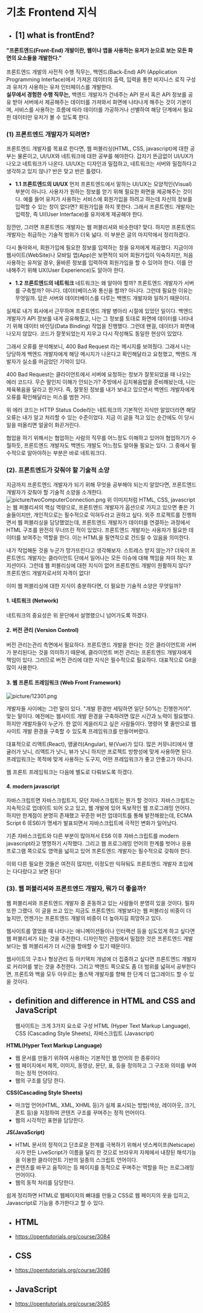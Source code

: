 # 기초 Frontend 지식
- ## [1] what is frontEnd?
__"프론트엔드(Front-End) 개발이란, 웹이나 앱을 사용하는 유저가 
눈으로 보는 모든 화면의 요소들을 개발한다."__
</br></br>
프론트엔드 개발의 사전적 수행 직무는,
백엔드(Back-End) API (Application Programming Interface)에서 가져온 데이터의 출력, 입력을 통한 비지니스 로직 구성과 유저가 사용하는 유저 인터페이스를 개발한다.
 </br>
**실무에서 경험한 수행 직무는,**
백엔드 개발자가 건네주는 API 문서 혹은 API 정보를 공유 받아 서버에서 제공해주는 데이터를 가져와서 화면에 나타나게 해주는 것이 기본이며, 서비스를 사용하는 흐름에 따라 데이터를 가공하거나 선별하여 해당 단계에서 필요한 데이터만 유저가 볼 수 있도록 한다.
 </br>
### (1) 프론트엔드 개발자가 되려면?
프론트엔드 개발자를 목표로 한다면, 웹 퍼블리싱(HTML, CSS, javascript)에 대한 공부는 물론이고, UI/UX와 네트워크에 대한 공부를 해야한다. 갑자기 뜬금없이 UI/UX가 나오고 네트워크가 나온다. UI/UX는 디자인과 밀접하고, 네트워크는 서버와 밀접하다고 생각하고 있지 않나? 반은 맞고 반은 틀렸다. 
 </br>
- **1.1 프론트엔드의 UI/UX**
먼저 프론트엔드에서 말하는 UI/UX는 모양적인(Visual) 부분이 아니다. 사용자가 원하는 정보를 얻기 위해 필요한 화면을 제공해주는 것이다. 예를 들어 유저가 사용하는 서비스에 회원가입을 하려고 하는데 자신의 정보를 입력할 수 있는 창이 없다면? 회원가입을 하지 못한다. 그래서 프론트엔드 개발자는 입력창, 즉 UI(User Interface)를 유저에게 제공해야 한다.
 
잠깐만, 그러면 프론트엔드 개발자는 웹 퍼블리셔와 비슷한데? 맞다. 하지만 프론트엔드 개발자는 취급하는 기술적 범위가 더욱 넓다. 이 부분은 글의 마지막에서 정리하겠다.
 
다시 돌아와서, 회원가입에 필요한 정보를 입력하는 창을 유저에게 제공했다. 지금이야 웹사이트(WebSite)나 모바일 앱(App)은 보편적이 되어 회원가입이 익숙하지만, 처음 사용하는 유저일 경우, 올바른 정보를 입력하여 회원가입을 할 수 있어야 한다. 이를 안내해주기 위해 UX(User Experience)도 알아야 한다.
 </br>
- **1.2 프론트엔드의 네트워크**
네트워크는 왜 알아야 할까? 프론트엔드 개발자가 서버를 구축할까? 아니다. 데이터베이스와 통신을 할까? 아니다. 그런데 필요한 이유는 무엇일까. 답은 서버와 데이터베이스를 다루는 백엔드 개발자와 일하기 때문이다.
 
실제로 내가 회사에서 근무하며 프론트엔드 개발 병아리 시절에 있었던 일이다. 백엔드 개발자가 API 정보를 내게 공유해줬고, 나는 그 정보를 토대로 화면에 데이터를 나타내기 위해 데이터 바인딩(Data Binding) 작업을 진행했다. 그런데 왠걸, 데이터가 화면에 나오지 않았다. 코드가 잘못되었는지 지우고 다시 작성해도 동일한 현상이 있었다.
 
그래서 오류를 분석해보니, 400 Bad Request 라는 메시지를 보여줬다. 그래서 나는 당당하게 백엔드 개발자에게 해당 메시지가 나온다고 확인해달라고 요청했고, 백엔드 개발자가 실소를 머금었던 기억이 있다.
 
400 Bad Request는 클라이언트에서 서버에 요청하는 정보가 잘못되었을 때 나오는 에러 코드다. 무슨 말인지 이해가 안되는가? 주방에서 김치볶음밥을 준비해놨는데, 나는 제육볶음을 달라고 한거다. 즉, 잘못된 정보를 내가 보내고 있으면서 백엔드 개발자에게 오류를 확인해달라는 미스를 범한 거다.
 
위 에러 코드는 HTTP Status Code라는 네트워크의 기본적인 지식만 알았더라면 해당 오류는 내가 알고 처리할 수 있는 수준이었다. 지금 이 글을 적고 있는 순간에도 이 당시 일을 떠올리면 얼굴이 화끈거린다.
 
협업을 하기 위해서는 협업하는 사람의 직무를 어느정도 이해하고 있어야 협업하기가 수월하듯, 프론트엔드 개발자도 백엔드 개발도 어느정도 알아둘 필요는 있다. 그 중에서 필수적으로 알아야하는 부분은 바로 네트워크다.
 </br>
### (2). 프론트엔드가 갖춰야 할 기술적 소양
지금까지 프론트엔드 개발자가 되기 위해 무엇을 공부해야 되는지 알았다면, 프론트엔드 개발자가 갖춰야 할 기술적 소양을 소개한다.
![picture/twoComputerConnection.png](back_flow/../picture/12001.png)
위 이미지처럼 HTML, CSS, javascript는 웹 퍼블리셔의 핵심 역량으로, 프론트엔드 개발자가 옵션으로 가지고 있으면 좋은 기술들이지만, 개인적으로는 필수적으로 익혀두라고 권하고 싶다. 외주 프로젝트를 진행하면서 웹 퍼블리싱을 담당했었는데, 프론트엔드 개발자가 데이터를 연결하는 과정에서 HTML 구조를 완전히 무너뜨린 적이 있었다. 프론트엔드 개발자는 사용자가 필요한 데이터를 보여주는 역할을 한다. 이는 HTML을 필연적으로 건드릴 수 있음을 의미한다. 
 
내가 작업해둔 것을 누군가 망가뜨린다고 생각해보자. 스트레스 받지 않는가? 더욱이 프론트엔드 개발자는 클라이언트 단에서 일어나는 모든 이슈에 대해 책임을 져야 하는 포지션이다. 그런데 웹 퍼블리싱에 대한 지식이 없어 프론트엔드 개발이 원활하지 않다? 프론트엔드 개발자로서의 자격이 없다!
 
이미 웹 퍼블리싱에 대한 지식이 충분하다면, 더 필요한 기술적 소양은 무엇일까?
</br>


#### 1. 네트워크 (Network)
네트워크의 중요성은 위 문단에서 설명했으니 넘어가도록 하겠다.
</br>

#### 2. 버전 관리 (Version Control)
버전 관리는관리 측면에서 필요하다. 프론트엔드 개발을 한다는 것은 클라이언트와 서버가 분리된다는 것을 의미하기 때문에, 클라이언트 버전 관리는 프론트엔드 개발자에게 책임이 있다. 그러므로 버전 관리에 대한 지식은 필수적으로 필요하다. 대표적으로 Git을 많이 사용한다.
</br>

#### 3. 웹 프론트 프레임워크 (Web Front Framework)

![picture/12301.png](back_flow/../picture/12301.png)


개발자들 사이에는 그런 말이 있다. "개발 환경만 세팅하면 일단 50%는 진행한거야". 맞는 말이다. 예전에는 웹사이트 개발 환경을 구축하려면 많은 시간과 노력이 필요했다. 하지만 개발자들이 누군가. 한 없이 게을러지고 싶은 사람들이다. 명령어 몇 줄만으로 웹사이트 개발 환경을 구축할 수 있도록 프레임워크를 만들어버렸다.
 
대표적으로 리액트(React), 앵귤러(Angular), 뷰(Vue)가 있다. 많은 커뮤니티에서 앵귤러가 낫니, 리액트가 낫니, 뷰가 낫니 하지만 프로젝트 방향성에 맞게 사용하면 된다. 프레임워크는 목적에 맞게 사용하는 도구지, 어떤 프레임워크가 좋고 안좋고가 아니다.
 
웹 프론트 프레임워크는 다음에 별도로 다뤄보도록 하겠다.
</br> 

#### 4. modern javascript
자바스크립트면 자바스크립트지, 모던 자바스크립트는 뭔가 할 것이다. 자바스크립트는 지속적으로 업데이트 되어 오고 있고, 웹 개발에 있어 독보적인 웹 프로그래밍 언어다. 하지만 한계점이 분명히 존재했고 꾸준한 버전 업데이트를 통해 발전해왔는데, ECMA Script 6 (ES6)가 명세가 발표되면서 자바스크립트에 극적인 변화가 일어났다.
 
기존 자바스크립트와 다른 부분이 많아져서 ES6 이후 자바스크립트를 modern javascript라고 명명하기 시작했다. 그리고 웹 프로그래밍 언어의 한계를 벗어나 응용 프로그램 쪽으로도 영역을 넓히고 있어 프론트엔드 개발자는 필수적으로 갖춰야 한다.
 
이외 다른 필요한 것들은 여전히 많지만, 이정도만 익혀둬도 프론트엔드 개발자 초입에는 다다랐다고 보면 된다!


### (3). 웹 퍼블리셔와 프론트엔드 개발자, 뭐가 더 좋을까?
웹 퍼블리셔와 프론트엔드 개발자 중 혼동하고 있는 사람들이 분명히 있을 것이다. 필자 또한 그랬다. 이 글을 쓰고 있는 지금도 프론트엔드 개발보다는 웹 퍼블리싱 비중이 더 높지만, 언젠가는 프론트엔드 개발의 비중이 더 높아지길 희망하고 있다.
 
웹사이트를 열었을 때 나타나는 애니메이션들이나 인터랙션 등을 심도있게 하고 싶다면 웹 퍼블리셔가 되는 것을 추천한다. 디자인적인 관점에서 밀접한 것은 프론트엔드 개발보다는 웹 퍼블리셔가 더 시간을 할애할 수 있기 때문이다.
 
웹사이트의 구조나 형상관리 등 아키텍처 개념에 더 집중하고 싶다면 프론트엔드 개발자로 커리어를 쌓는 것을 추천한다. 그리고 백엔드 쪽으로도 좀 더 범위를 넓혀서 공부한다면, 프론트와 백을 모두 아우르는 풀스택 개발자를 향해 한 단계 더 업그레이드 할 수 있을 것이다.

- ## definition and difference in HTML and CSS and JavaScript
  웹사이트는 크게 3가지 요소로 구성
HTML (Hyper Text Markup Language), CSS (Cascading Style Sheets), 자바스크립트 (Javascript)

__HTML(Hyper Text Markup Language)__
- 웹 문서를 만들기 위하여 사용하는 기본적인 웹 언어의 한 종류이다
- 웹 페이지에서 제목, 이미지, 동영상, 문단, 표, 등을 정의하고 그 구조와 의미를 부여하는 정적 언어이다.
- 웹의 구조를 담당 한다.
 
__CSS(Cascading Style Sheets)__
- 마크업 언어(HTML, XML, XHML 등)가 실제 표시되는 방법(색상, 레이아웃, 크기, 폰트 등)을 지정하여 콘텐츠 구조를 꾸며주는 정적 언어이다.
- 웹의 시각적인 표현을 담당한다.
 
__JS(JavaScript)__
- HTML 문서의 정적이고 단조로운 한계를 극복하기 위해서 넷스케이프(Netscape)사가 만든 LiveScript가 이름을 달리 한 것으로 브라우저 자체에서 내장된 해석기능을 이용한 클라이언트 기반의 일종의 스크립트 언어이다.
- 콘텐츠를 바꾸고 움직이는 등 페이지를 동적으로 꾸며주는 역할을 하는 프로그래밍 언어이다.
- 웹의 동적 처리를 담당한다.
 
쉽게 정리하면 HTML로 웹페이지의 뼈대를 만들고 CSS로 웹 페이지의 옷을 입히고, Javascript로 기능을 추가한다고 할 수 있다.





- ## HTML
- https://opentutorials.org/course/3084
- ## CSS
- https://opentutorials.org/course/3086
- ## JavaScript
- https://opentutorials.org/course/3085